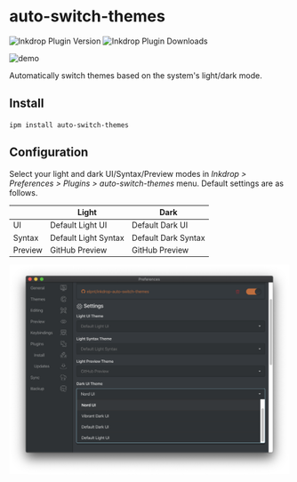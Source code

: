 # auto-switch-themes
![Inkdrop Plugin Version](https://inkdrop-plugin-badge.vercel.app/api/version/auto-switch-themes&style=flat)
![Inkdrop Plugin Downloads](https://inkdrop-plugin-badge.vercel.app/api/downloads/auto-switch-themes&style=flat)

![demo](./img/demo.gif)

Automatically switch themes based on the system's light/dark mode.

## Install
```
ipm install auto-switch-themes
```

## Configuration
Select your light and dark UI/Syntax/Preview modes in *Inkdrop > Preferences > Plugins > auto-switch-themes* menu.
Default settings are as follows.

|         | Light                | Dark                |
| ------- | -------------------- | ------------------- |
| UI      | Default Light UI     | Default Dark UI     |
| Syntax  | Default Light Syntax | Default Dark Syntax |
| Preview | GitHub Preview       | GitHub Preview      |

![config](./img/config.png)

